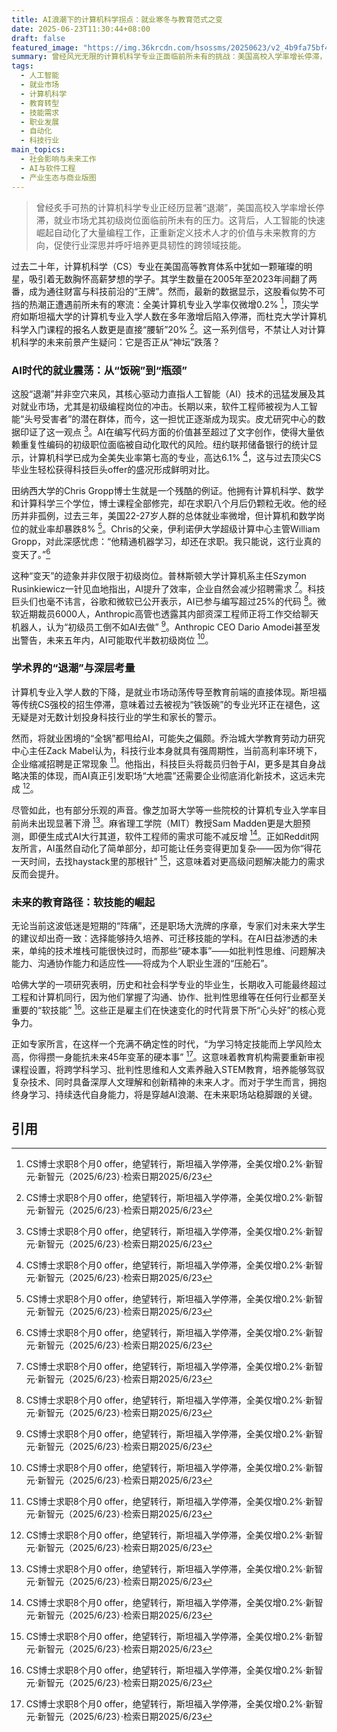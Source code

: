 ```yaml
---
title: AI浪潮下的计算机科学拐点：就业寒冬与教育范式之变
date: 2025-06-23T11:30:44+08:00
draft: false
featured_image: "https://img.36krcdn.com/hsossms/20250623/v2_4b9fa75bf45f434b98dfde9ffcd1fe9c@5888275_oswg784931oswg1080oswg723_img_000?x-oss-process=image/format,jpg/interlace,1"
summary: 曾经风光无限的计算机科学专业正面临前所未有的挑战：美国高校入学率增长停滞，顶尖院校如斯坦福也陷入招生瓶颈。这与AI技术对初级编程岗位的自动化冲击密切相关，导致计算机专业毕业生就业率上升，甚至高学历人才也求职艰难。专家呼吁，面对AI对就业市场的深远影响，未来的教育应更侧重培养可迁移的“软技能”和跨学科能力，以应对长期变革。
tags: 
  - 人工智能
  - 就业市场
  - 计算机科学
  - 教育转型
  - 技能需求
  - 职业发展
  - 自动化
  - 科技行业
main_topics: 
  - 社会影响与未来工作
  - AI与软件工程
  - 产业生态与商业版图
---
```


> 曾经炙手可热的计算机科学专业正经历显著“退潮”，美国高校入学率增长停滞，就业市场尤其初级岗位面临前所未有的压力。这背后，人工智能的快速崛起自动化了大量编程工作，正重新定义技术人才的价值与未来教育的方向，促使行业深思并呼吁培养更具韧性的跨领域技能。

过去二十年，计算机科学（CS）专业在美国高等教育体系中犹如一颗璀璨的明星，吸引着无数胸怀高薪梦想的学子。其学生数量在2005年至2023年间翻了两番，成为通往财富与科技前沿的“王牌”。然而，最新的数据显示，这股看似势不可挡的热潮正遭遇前所未有的寒流：全美计算机专业入学率仅微增0.2% [^1]，顶尖学府如斯坦福大学的计算机专业入学人数在多年激增后陷入停滞，而杜克大学计算机科学入门课程的报名人数更是直接“腰斩”20% [^1]。这一系列信号，不禁让人对计算机科学的未来前景产生疑问：它是否正从“神坛”跌落？

### AI时代的就业震荡：从“饭碗”到“瓶颈”

这股“退潮”并非空穴来风，其核心驱动力直指人工智能（AI）技术的迅猛发展及其对就业市场，尤其是初级编程岗位的冲击。长期以来，软件工程师被视为人工智能“头号受害者”的潜在群体，而今，这一担忧正逐渐成为现实。皮尤研究中心的数据印证了这一观点 [^1]。AI在编写代码方面的价值甚至超过了文字创作，使得大量依赖重复性编码的初级职位面临被自动化取代的风险。纽约联邦储备银行的统计显示，计算机科学已成为全美失业率第七高的专业，高达6.1% [^1]，这与过去顶尖CS毕业生轻松获得科技巨头offer的盛况形成鲜明对比。

田纳西大学的Chris Gropp博士生就是一个残酷的例证。他拥有计算机科学、数学和计算科学三个学位，博士课程全部修完，却在求职八个月后仍颗粒无收。他的经历并非孤例，过去三年，美国22-27岁人群的总体就业率微增，但计算机和数学岗位的就业率却暴跌8% [^1]。Chris的父亲，伊利诺伊大学超级计算中心主管William Gropp，对此深感忧虑：“他精通机器学习，却还在求职。我只能说，这行业真的变天了。”[^1]

这种“变天”的迹象并非仅限于初级岗位。普林斯顿大学计算机系主任Szymon Rusinkiewicz一针见血地指出，AI提升了效率，企业自然会减少招聘需求 [^1]。科技巨头们也毫不讳言，谷歌和微软已公开表示，AI已参与编写超过25%的代码 [^1]。微软近期裁员6000人，Anthropic高管也透露其内部资深工程师正将工作交给聊天机器人，认为“初级员工倒不如AI去做” [^1]。Anthropic CEO Dario Amodei甚至发出警告，未来五年内，AI可能取代半数初级岗位 [^1]。

### 学术界的“退潮”与深层考量

计算机专业入学人数的下降，是就业市场动荡传导至教育前端的直接体现。斯坦福等传统CS强校的招生停滞，意味着过去被视为“铁饭碗”的专业光环正在褪色，这无疑是对无数计划投身科技行业的学生和家长的警示。

然而，将就业困境的“全锅”都甩给AI，可能失之偏颇。乔治城大学教育劳动力研究中心主任Zack Mabel认为，科技行业本身就具有强周期性，当前高利率环境下，企业缩减招聘是正常现象 [^1]。他指出，科技巨头将裁员归咎于AI，更多是其自身战略决策的体现，而AI真正引发职场“大地震”还需要企业彻底消化新技术，这远未完成 [^1]。

尽管如此，也有部分乐观的声音。像芝加哥大学等一些院校的计算机专业入学率目前尚未出现显著下滑 [^1]。麻省理工学院（MIT）教授Sam Madden更是大胆预测，即便生成式AI大行其道，软件工程师的需求可能不减反增 [^1]。正如Reddit网友所言，AI虽然自动化了简单部分，却可能让任务变得更加复杂——因为你“得花一天时间，去找haystack里的那根针” [^1]，这意味着对更高级问题解决能力的需求反而会提升。

### 未来的教育路径：软技能的崛起

无论当前这波低迷是短期的“阵痛”，还是职场大洗牌的序章，专家们对未来大学生的建议却出奇一致：选择能够持久培养、可迁移技能的学科。在AI日益渗透的未来，单纯的技术堆栈可能很快过时，而那些“硬本事”——如批判性思维、问题解决能力、沟通协作能力和适应性——将成为个人职业生涯的“压舱石”。

哈佛大学的一项研究表明，历史和社会科学专业的毕业生，长期收入可能最终超过工程和计算机同行，因为他们掌握了沟通、协作、批判性思维等在任何行业都至关重要的“软技能” [^1]。这些正是雇主们在快速变化的时代背景下所“心头好”的核心竞争力。

正如专家所言，在这样一个充满不确定性的时代，“为学习特定技能而上学风险太高，你得攒一身能抗未来45年变革的硬本事” [^1]。这意味着教育机构需要重新审视课程设置，将跨学科学习、批判性思维和人文素养融入STEM教育，培养能够驾驭复杂技术、同时具备深厚人文理解和创新精神的未来人才。而对于学生而言，拥抱终身学习、持续迭代自身能力，将是穿越AI浪潮、在未来职场站稳脚跟的关键。

## 引用
[^1]: CS博士求职8个月0 offer，绝望转行，斯坦福入学停滞，全美仅增0.2%·新智元·新智元（2025/6/23）·检索日期2025/6/23
[^2]: 新智元 - 网易·网易（2025/6/22）·检索日期2025/6/23
[^3]: AI也会闹情绪了，Gemini代码调试不成功直接摆烂，马斯克都来围观·36氪（2025/6/22）·检索日期2025/6/23
[^4]: 论文：美国30% 代码已由AI 包办，年创百亿美元价值·AI资讯社（2025/6/22）·检索日期2025/6/23
[^5]: 大学_标签_网易出品·网易（2025/6/22）·检索日期2025/6/23
